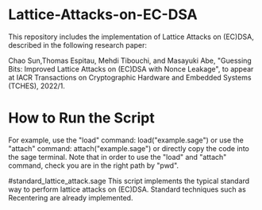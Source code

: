 # Lattice-Attacks-on-EC-DSA

This repository includes the implementation of Lattice Attacks on (EC)DSA, described in the following research paper:

Chao Sun,Thomas Espitau, Mehdi Tibouchi, and Masayuki Abe, "Guessing Bits: Improved Lattice Attacks on (EC)DSA with Nonce Leakage", to appear at
IACR Transactions on Cryptographic Hardware and Embedded Systems (TCHES), 2022/1. 

# How to Run the Script
For example, use the "load" command: load("example.sage")
or use the "attach" command: attach("example.sage")
or directly copy the code into the sage terminal.
Note that in order to use the "load" and "attach" command, check you are in the right path by "pwd".

#standard_lattice_attack.sage
This script implements the typical standard way to perform lattice attacks on (EC)DSA. Standard techniques such as Recentering are already implemented.

#

